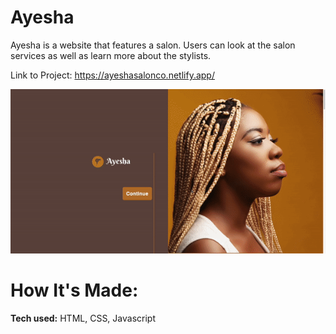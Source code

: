 # Ayesha
Ayesha is  a website that features a salon. Users can look at the salon services as well as learn more about the stylists.

Link to Project: https://ayeshasalonco.netlify.app/

<img src="ayesha-update.gif" alt="Ayesha-Salon">

# How It's Made:
<strong>Tech used:</strong> HTML, CSS, Javascript
